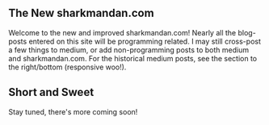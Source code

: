 ## The New sharkmandan.com
Welcome to the new and improved sharkmandan.com! Nearly all the blog-posts entered on this site will be programming related. I may still cross-post a few things to medium, or add non-programming posts to both medium and sharkmandan.com. For the historical medium posts, see the section to the right/bottom (responsive woo!).

## Short and Sweet
Stay tuned, there's more coming soon!